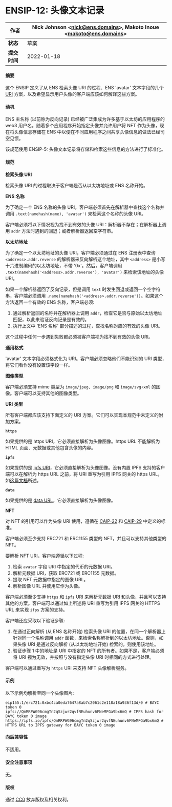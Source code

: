 # ENSIP-12: 头像文本记录

| **作者**   | Nick Johnson \<nick@ens.domains>, Makoto Inoue \<makoto@ens.domains> |
| -------- | -------------------------------------------------------------------- |
| **状态**   | 草案                                                                   |
| **提交时间** | 2022-01-18                                                           |

#### 摘要

这个 ENSIP 定义了从 ENS 检索头像 URI 的过程、ENS 'avatar' 文本字段的几个 [URI](https://datatracker.ietf.org/doc/html/rfc3986) 方案，以及希望显示用户头像的客户端应该如何解译这些方案。

#### 动机

ENS 主名称 (以前称为反向记录) 已经被广泛集成为许多基于以太坊的应用程序的 web3 用户名。随着多个应用程序开始指定头像并允许用户将 NFT 作为头像，现在将头像信息存储在 ENS 中以便在不同应用程序之间共享头像信息的做法已经司空见惯。

该规范使用 ENSIP-5: 头像文本记录将存储和检索这些信息的方法进行了标准化。

#### 规范

**检索头像 URI**

检索头像 URI 的过程取决于客户端是否从以太坊地址或 ENS 名称开始。

**ENS 名称**

为了确定一个 ENS 名称的头像 URI，客户端必须首先在解析器中查找这个名称并调用 `.text(namehash(name), 'avatar')` 来检索这个名称的头像 URI。

客户端必须将以下情况视为找不到有效的头像 URI：解析器不存在；在解析器上调用 `addr` 方法时遇到的回退；或者解析器返回空字符串。

**以太坊地址**

为了确定一个以太坊地址的头像 URI，客户端必须通过在 ENS 注册表中查询 `<address>.addr.reverse` 的解析器来反向解析这个地址，其中 `<address>` 是小写十六进制编码的以太坊地址，不带 '0x'。然后，客户端调用 `.text(namehash('<address>.addr.reverse'), 'avatar')` 来检索该地址的头像 URI。

如果一个解析器返回了反向记录，但是调用 `text` 时发生回退或返回一个空字符串，客户端必须调用 `.name(namehash('<address>.addr.reverse'))`。如果这个方法返回一个有效的 ENS 名称，客户端必须:

1. 通过解析返回的名称并在解析器上调用 `addr`，检查它是否与原始以太坊地址匹配，以此来验证反向记录是有效的。
2. 执行上文中 'ENS 名称' 部分描述的过程，查找名称对应的有效的头像 URI。

这个过程中任何一步遇到失败都必须被客户端视为找不到有效的头像 URI。

**通用格式**

'avatar' 文本字段必须格式化为 URI。客户端必须忽略他们不能识别的 URI 类型，将它们看作没有设置该字段一样。

**图像类型**

客户端必须支持 mime 类型为 `image/jpeg`、`image/png` 和 `image/svg+xml` 的图像。客户端可以支持其他的图像类型。

**URI 类型**

所有客户端都应该支持下面定义的 URI 方案。它们可以实现本规范中未定义的附加方案。

**`https`**

如果提供的是 https URI，它必须直接解析为头像图像。https URL 不能解析为 HTML 页面、元数据或其他包含头像的内容。

**`ipfs`**

如果提供的是 [ipfs URI](https://docs.ipfs.io/how-to/address-ipfs-on-web/#native-urls)，它必须直接解析为头像图像。没有内置 IPFS 支持的客户端可以在解析为 https URL 之前，将 URI 重写为引用 IPFS 网关的 https URL，如[这篇文档](https://docs.ipfs.io/how-to/address-ipfs-on-web/)所述。

**`data`**

如果提供的是 [data URL](https://datatracker.ietf.org/doc/html/rfc2397)，它必须直接解析为头像图像。

**NFT**

对 NFT 的引用可以作为头像 URI 使用，遵循在 [CAIP-22](https://github.com/ChainAgnostic/CAIPs/blob/master/CAIPs/caip-22.md) 和 [CAIP-29](https://github.com/ChainAgnostic/CAIPs/blob/master/CAIPs/caip-29.md) 中定义的标准。

客户端必须至少支持 ERC721 和 ERC1155 类型的 NFT，并且可以支持其他类型的 NFT。

要解析 NFT URI，客户端遵循以下过程:

1. 检索 `avatar` 字段 URI 中指定的代币的元数据 URI。
2. 解析元数据 URI，获取 ERC721 或 ERC1155 元数据。
3. 提取 NFT 元数据中指定的图像 URL。
4. 解析图像 URL 并使用它作为头像。

客户端必须至少支持 `https` 和 `ipfs` URI 来解析元数据 URI 和头像，并且可以支持其他的方案。客户端可以通过如上所述将 URI 重写为引用 IPFS 网关的 HTTPS URL 来实现 `ifps` 方案的支持。

客户端还应采取以下验证步骤:

1. 在通过正向解析 (从 ENS 名称开始) 检索头像 URI 的位置，在同一个解析器上针对同一个名称调用 `addr` 函数，来检索名称解析到的以太坊地址。否则，如果头像 URI 是通过反向解析 (从以太坊地址开始) 检索的，则使用该地址。
2. 验证步骤 1 中的地址是 URI 中指定的 NFT 的所有者。如果不是，客户端必须将 URI 视为无效，并按照与没有指定头像 URI 时相同的方式进行处理。

客户端可以通过重写为 `https` URI 来支持 NFT 头像解析服务。

#### 示例

以下示例均解析至同一个头像图片:

```
eip155:1/erc721:0xbc4ca0eda7647a8ab7c2061c2e118a18a936f13d/0 # BAYC token 0
ipfs://QmRRPWG96cmgTn2qSzjwr2qvfNEuhunv6FNeMFGa9bx6mQ # IPFS hash for BAYC token 0 image
https://ipfs.io/ipfs/QmRRPWG96cmgTn2qSzjwr2qvfNEuhunv6FNeMFGa9bx6mQ # HTTPS URL to IPFS gateway for BAYC token 0 image
```

#### 向后兼容性

不适用。

#### 安全注意事项

无。

#### 版权

通过 [CC0](https://creativecommons.org/publicdomain/zero/1.0/) 放弃版权及相关权利。
